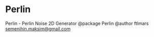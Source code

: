 # Perlin
Perlin - Perlin Noise 2D Generator
@package Perlin
@author ftlmars  <semenihin.maksim@gmail.com>
 
